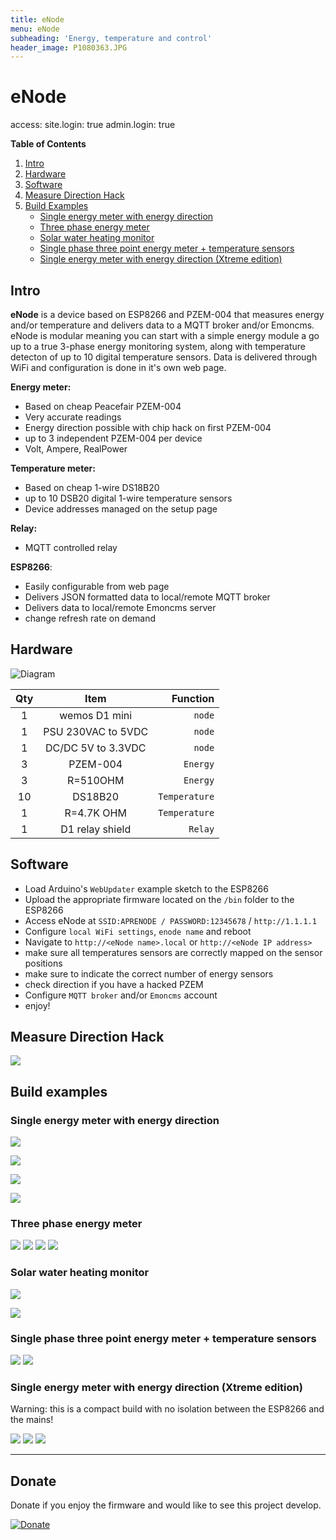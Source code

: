 ```yaml
---
title: eNode
menu: eNode
subheading: 'Energy, temperature and control'
header_image: P1080363.JPG
---
```


# eNode

access:
  site.login: true
  admin.login: true



**Table of Contents**   
1. [Intro](#id1)
2. [Hardware](#id2)
3. [Software](#id3)
4. [Measure Direction Hack](#id4)
5. [Build Examples](#id5)
   - [Single energy meter with energy direction](#id6)
   - [Three phase energy meter](#id7)
   - [Solar water heating monitor](#id8)
   - [Single phase three point energy meter + temperature sensors](#id9)
   - [Single energy meter with energy direction (Xtreme edition)](#id10)



## Intro <a name="id1"></a>


**eNode** is a device based on ESP8266 and PZEM-004 that measures energy and/or temperature and delivers data to a MQTT broker and/or Emoncms. eNode is modular meaning you can start with a simple energy module a go up to a true 3-phase energy monitoring system, along with temperature detecton of up to 10 digital temperature sensors. Data is delivered through WiFi and configuration is done in it's own web page.


**Energy meter:**
  - Based on cheap Peacefair PZEM-004
  - Very accurate readings 
  - Energy direction possible with chip hack on first PZEM-004
  - up to 3 independent PZEM-004 per device
  - Volt, Ampere, RealPower

**Temperature meter:**
  - Based on cheap 1-wire DS18B20
  - up to 10 DSB20 digital 1-wire temperature sensors
  - Device addresses managed on the setup page

**Relay:**
  - MQTT controlled relay

**ESP8266**:
  - Easily configurable from web page
  - Delivers JSON formatted data to local/remote MQTT broker
  - Delivers data to local/remote Emoncms server
  - change refresh rate on demand





## Hardware <a name="id2"></a>
![Diagram](./assets/eNode.png)



Qty | Item | Function
:---: | :---: | ---:
1 | wemos D1 mini | `node`
1 | PSU 230VAC to 5VDC | `node`
1 | DC/DC 5V to 3.3VDC | `node`
3 | PZEM-004 | `Energy`
3 | R=510OHM | `Energy`
10 | DS18B20 | `Temperature`
1 |  R=4.7K OHM | `Temperature`
1| D1 relay shield|` Relay`


## Software <a name="id3"></a>

- Load Arduino's `WebUpdater` example sketch to the ESP8266
- Upload the appropriate firmware located on the `/bin` folder to the ESP8266
- Access eNode at `SSID:APRENODE / PASSWORD:12345678` / `http://1.1.1.1`
- Configure `local WiFi settings`, `enode name` and reboot
- Navigate to `http://<eNode name>.local` or `http://<eNode IP address>`
- make sure all temperatures sensors are correctly mapped on the sensor positions
- make sure to indicate the correct number of energy sensors
- check direction if you have a hacked PZEM
- Configure `MQTT broker` and/or `Emoncms` account
- enjoy!


## Measure Direction Hack <a name="id4"></a>
![](./assets/Screenshot_20170503_191507.png)


## Build examples <a name="id5"></a>

### Single energy meter with energy direction <a name="id6"></a>

![](./assets/IMG_0120.JPG)

![](./assets/IMG_20170625_110333_HDR.jpg)

![](./assets/IMG_20170623_151705.jpg)

![](./assets/emoncms_direction.jpg)


### Three phase energy meter <a name="id7"></a>

![](./assets/22-29-22-file.jpg)
![](./assets/IMG-20170624-WA0014.jpg)
![](./assets/IMG-20170624-WA0030.jpg)
![](./assets/IMG-20170624-WA0015.jpg)






### Solar water heating monitor <a name="id8"></a>

![](./assets/IMG_4376.JPG)

![](./assets/2017-06-23_120552.jpg)



### Single phase three point energy meter + temperature sensors <a name="id9"></a>
![](./assets/IMG_4364.JPG)
![](./assets/IMG-20170623-WA0009.jpg)




### Single energy meter with energy direction (Xtreme edition) <a name="id10"></a>

Warning: this is a compact build with no isolation between the ESP8266 and the mains!

![](./assets/IMG-20170218-WA0007.jpg)
![](./assets/IMG-20170218-WA0006.jpg)
![](./assets/IMG-20170218-WA0005.jpg)

___

## Donate

Donate if you enjoy the firmware and would like to see this project develop.

[![Donate](https://img.shields.io/badge/Donate-PayPal-green.svg)](https://www.paypal.me/APREBELO)
